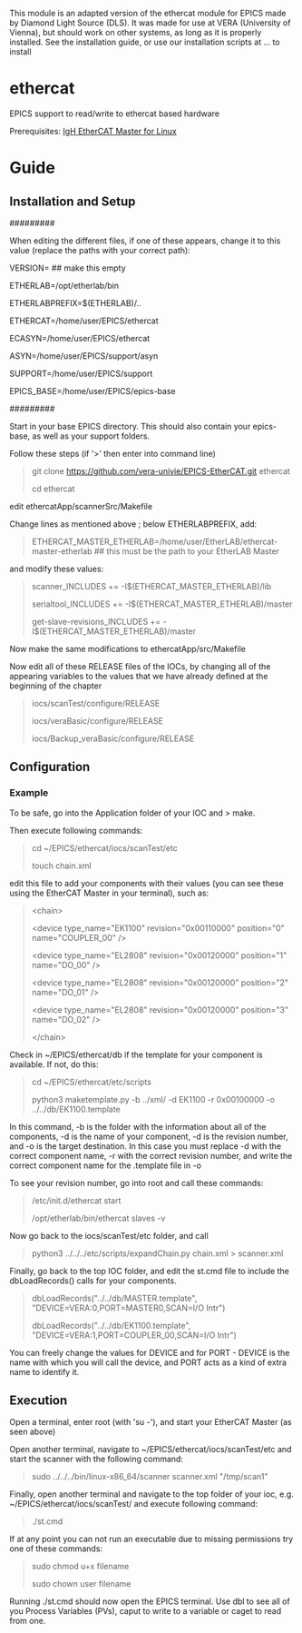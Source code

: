 This module is an adapted version of the ethercat module for EPICS made by Diamond Light Source (DLS).
It was made for use at VERA (University of Vienna), but should work on other systems, as long as it is properly installed.
See the installation guide, or use our installation scripts at ... to install


# ethercat
EPICS support to read/write to ethercat based hardware

Prerequisites: [IgH EtherCAT Master for Linux](http://etherlab.org/en/ethercat/index.php)

# Guide
## Installation and Setup
#########

When editing the different files, if one of these appears, change it to this value (replace the paths with your correct path):

VERSION= ## make this empty

ETHERLAB=/opt/etherlab/bin

ETHERLABPREFIX=$(ETHERLAB)/..

ETHERCAT=/home/user/EPICS/ethercat

ECASYN=/home/user/EPICS/ethercat

ASYN=/home/user/EPICS/support/asyn

SUPPORT=/home/user/EPICS/support

EPICS_BASE=/home/user/EPICS/epics-base

#########


Start in your base EPICS directory. This should also contain your epics-base, as well as your support folders.

Follow these steps (if '>' then enter into command line)

> git clone https://github.com/vera-univie/EPICS-EtherCAT.git ethercat
>
> cd ethercat

edit ethercatApp/scannerSrc/Makefile

Change lines as mentioned above ; below ETHERLABPREFIX, add:
> ETHERCAT_MASTER_ETHERLAB=/home/user/EtherLAB/ethercat-master-etherlab ## this must be the path to your EtherLAB Master

and modify these values:
> scanner_INCLUDES += -I$(ETHERCAT_MASTER_ETHERLAB)/lib
> 
> serialtool_INCLUDES += -I$(ETHERCAT_MASTER_ETHERLAB)/master
> 
> get-slave-revisions_INCLUDES += -I$(ETHERCAT_MASTER_ETHERLAB)/master

Now make the same modifications to ethercatApp/src/Makefile

Now edit all of these RELEASE files of the IOCs, by changing all of the appearing variables to the values that we have already defined at the beginning of the chapter
> iocs/scanTest/configure/RELEASE
> 
> iocs/veraBasic/configure/RELEASE
> 
> iocs/Backup_veraBasic/configure/RELEASE

## Configuration
### Example
To be safe, go into the Application folder of your IOC and > make.

Then execute following commands:

> cd ~/EPICS/ethercat/iocs/scanTest/etc
> 
> touch chain.xml

edit this file to add your components with their values (you can see these using the EtherCAT Master in your terminal), such as:
> \<chain>
> 
> \<device type_name="EK1100" revision="0x00110000" position="0" name="COUPLER_00" />
> 
> \<device type_name="EL2808" revision="0x00120000" position="1" name="DO_00" />
> 
> \<device type_name="EL2808" revision="0x00120000" position="2" name="DO_01" />
> 
> \<device type_name="EL2808" revision="0x00120000" position="3" name="DO_02" />
> 
> \</chain>

Check in ~/EPICS/ethercat/db if the template for your component is available. If not, do this:
> cd ~/EPICS/ethercat/etc/scripts
>
> python3 maketemplate.py -b ../xml/ -d EK1100 -r 0x00100000 -o ../../db/EK1100.template

In this command, -b is the folder with the information about all of the components, -d is the name of your component, -d is the revision number, and -o is the target destination. In this case you must replace -d with the correct component name, -r with the correct revision number, and write the correct component name for the .template file in -o

To see your revision number, go into root and call these commands:
> /etc/init.d/ethercat start
> 
> /opt/etherlab/bin/ethercat slaves -v

Now go back to the iocs/scanTest/etc folder, and call
> python3 ../../../etc/scripts/expandChain.py chain.xml > scanner.xml

Finally, go back to the top IOC folder, and edit the st.cmd file to include the dbLoadRecords() calls for your components.
> dbLoadRecords("../../db/MASTER.template", "DEVICE=VERA:0,PORT=MASTER0,SCAN=I/O Intr")
>
> dbLoadRecords("../../db/EK1100.template", "DEVICE=VERA:1,PORT=COUPLER_00,SCAN=I/O Intr")

You can freely change the values for DEVICE and for PORT - DEVICE is the name with which you will call the device, and PORT acts as a kind of extra name to identify it.

## Execution
Open a terminal, enter root (with 'su -'), and start your EtherCAT Master (as seen above)

Open another terminal, navigate to ~/EPICS/ethercat/iocs/scanTest/etc and start the scanner with the following command:
> sudo ../../../bin/linux-x86_64/scanner scanner.xml "/tmp/scan1"

Finally, open another terminal and navigate to the top folder of your ioc, e.g. ~/EPICS/ethercat/iocs/scanTest/ and execute following command:
> ./st.cmd

If at any point you can not run an executable due to missing permissions try one of these commands:
> sudo chmod u+x filename
>
> sudo chown user filename

Running ./st.cmd should now open the EPICS terminal. Use dbl to see all of you Process Variables (PVs), caput to write to a variable or caget to read from one.
